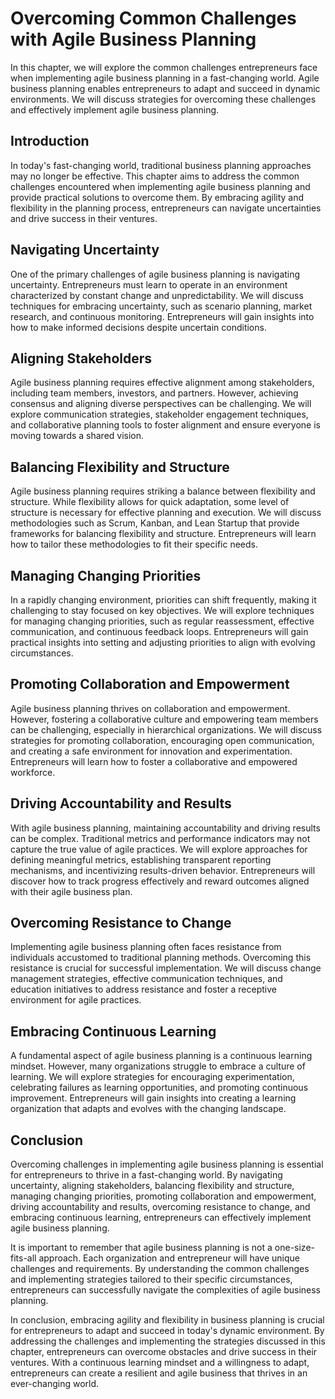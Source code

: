 Overcoming Common Challenges with Agile Business Planning
==================================================================

In this chapter, we will explore the common challenges entrepreneurs face when implementing agile business planning in a fast-changing world. Agile business planning enables entrepreneurs to adapt and succeed in dynamic environments. We will discuss strategies for overcoming these challenges and effectively implement agile business planning.

Introduction
------------

In today's fast-changing world, traditional business planning approaches may no longer be effective. This chapter aims to address the common challenges encountered when implementing agile business planning and provide practical solutions to overcome them. By embracing agility and flexibility in the planning process, entrepreneurs can navigate uncertainties and drive success in their ventures.

**Navigating Uncertainty**
--------------------------

One of the primary challenges of agile business planning is navigating uncertainty. Entrepreneurs must learn to operate in an environment characterized by constant change and unpredictability. We will discuss techniques for embracing uncertainty, such as scenario planning, market research, and continuous monitoring. Entrepreneurs will gain insights into how to make informed decisions despite uncertain conditions.

**Aligning Stakeholders**
-------------------------

Agile business planning requires effective alignment among stakeholders, including team members, investors, and partners. However, achieving consensus and aligning diverse perspectives can be challenging. We will explore communication strategies, stakeholder engagement techniques, and collaborative planning tools to foster alignment and ensure everyone is moving towards a shared vision.

**Balancing Flexibility and Structure**
---------------------------------------

Agile business planning requires striking a balance between flexibility and structure. While flexibility allows for quick adaptation, some level of structure is necessary for effective planning and execution. We will discuss methodologies such as Scrum, Kanban, and Lean Startup that provide frameworks for balancing flexibility and structure. Entrepreneurs will learn how to tailor these methodologies to fit their specific needs.

**Managing Changing Priorities**
--------------------------------

In a rapidly changing environment, priorities can shift frequently, making it challenging to stay focused on key objectives. We will explore techniques for managing changing priorities, such as regular reassessment, effective communication, and continuous feedback loops. Entrepreneurs will gain practical insights into setting and adjusting priorities to align with evolving circumstances.

**Promoting Collaboration and Empowerment**
-------------------------------------------

Agile business planning thrives on collaboration and empowerment. However, fostering a collaborative culture and empowering team members can be challenging, especially in hierarchical organizations. We will discuss strategies for promoting collaboration, encouraging open communication, and creating a safe environment for innovation and experimentation. Entrepreneurs will learn how to foster a collaborative and empowered workforce.

**Driving Accountability and Results**
--------------------------------------

With agile business planning, maintaining accountability and driving results can be complex. Traditional metrics and performance indicators may not capture the true value of agile practices. We will explore approaches for defining meaningful metrics, establishing transparent reporting mechanisms, and incentivizing results-driven behavior. Entrepreneurs will discover how to track progress effectively and reward outcomes aligned with their agile business plan.

**Overcoming Resistance to Change**
-----------------------------------

Implementing agile business planning often faces resistance from individuals accustomed to traditional planning methods. Overcoming this resistance is crucial for successful implementation. We will discuss change management strategies, effective communication techniques, and education initiatives to address resistance and foster a receptive environment for agile practices.

**Embracing Continuous Learning**
---------------------------------

A fundamental aspect of agile business planning is a continuous learning mindset. However, many organizations struggle to embrace a culture of learning. We will explore strategies for encouraging experimentation, celebrating failures as learning opportunities, and promoting continuous improvement. Entrepreneurs will gain insights into creating a learning organization that adapts and evolves with the changing landscape.

Conclusion
----------

Overcoming challenges in implementing agile business planning is essential for entrepreneurs to thrive in a fast-changing world. By navigating uncertainty, aligning stakeholders, balancing flexibility and structure, managing changing priorities, promoting collaboration and empowerment, driving accountability and results, overcoming resistance to change, and embracing continuous learning, entrepreneurs can effectively implement agile business planning.

It is important to remember that agile business planning is not a one-size-fits-all approach. Each organization and entrepreneur will have unique challenges and requirements. By understanding the common challenges and implementing strategies tailored to their specific circumstances, entrepreneurs can successfully navigate the complexities of agile business planning.

In conclusion, embracing agility and flexibility in business planning is crucial for entrepreneurs to adapt and succeed in today's dynamic environment. By addressing the challenges and implementing the strategies discussed in this chapter, entrepreneurs can overcome obstacles and drive success in their ventures. With a continuous learning mindset and a willingness to adapt, entrepreneurs can create a resilient and agile business that thrives in an ever-changing world.
